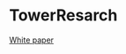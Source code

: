 # TowerResarch
[White paper](https://github.com/PavithranChelliahpillai/TowerResarch/blob/main/Tower_Research___Take_Home_Assgt.pdf)
